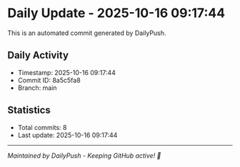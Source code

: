 # Daily Update - 2025-10-16 09:17:44

This is an automated commit generated by DailyPush.

## Daily Activity
- Timestamp: 2025-10-16 09:17:44
- Commit ID: 8a5c5fa8
- Branch: main

## Statistics
- Total commits: 8
- Last update: 2025-10-16 09:17:44

---
*Maintained by DailyPush - Keeping GitHub active! 🚀*
